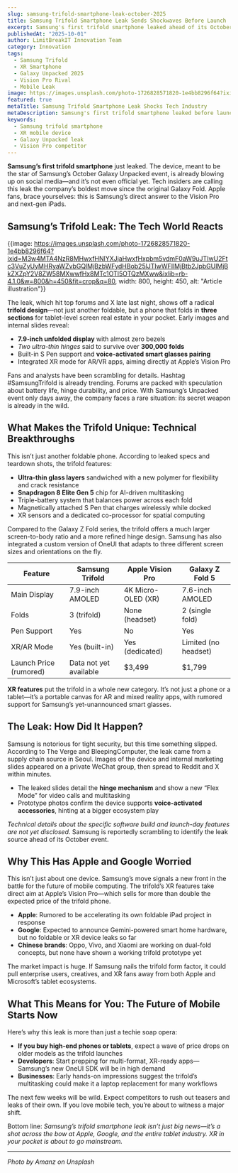 ```yaml
---
slug: samsung-trifold-smartphone-leak-october-2025
title: Samsung Trifold Smartphone Leak Sends Shockwaves Before Launch
excerpt: Samsung's first trifold smartphone leaked ahead of its October launch, revealing radical design and XR features to rival Apple Vision Pro. Here’s why tech fans are freaking out.
publishedAt: "2025-10-01"
author: LimitBreakIT Innovation Team
category: Innovation
tags:
  - Samsung Trifold
  - XR Smartphone
  - Galaxy Unpacked 2025
  - Vision Pro Rival
  - Mobile Leak
image: https://images.unsplash.com/photo-1726828571820-1e4bb8296f64?ixid=M3w4MTA4NzR8MHwxfHNlYXJjaHwxfHxpbm5vdmF0aW9uJTIwU2Ftc3VuZyUyMHRyaWZvbGQlMjBzbWFydHBob25lJTIwWFIlMjBtb2JpbGUlMjBkZXZpY2V8ZW58MXwwfHx8MTc1OTI5OTQzMXww&ixlib=rb-4.1.0&w=1200&h=600&fit=crop&q=80
featured: true
metaTitle: Samsung Trifold Smartphone Leak Shocks Tech Industry
metaDescription: Samsung's first trifold smartphone leaked before launch, showing radical XR features and a bold design to rival Apple Vision Pro. See why this is trending.
keywords:
  - Samsung trifold smartphone
  - XR mobile device
  - Galaxy Unpacked leak
  - Vision Pro competitor
---
```


**Samsung’s first trifold smartphone** just leaked. The device, meant to be the star of Samsung’s October Galaxy Unpacked event, is already blowing up on social media—and it’s not even official yet. Tech insiders are calling this leak the company’s boldest move since the original Galaxy Fold. Apple fans, brace yourselves: this is Samsung’s direct answer to the Vision Pro and next-gen iPads.

## Samsung’s Trifold Leak: The Tech World Reacts


{{image: https://images.unsplash.com/photo-1726828571820-1e4bb8296f64?ixid=M3w4MTA4NzR8MHwxfHNlYXJjaHwxfHxpbm5vdmF0aW9uJTIwU2Ftc3VuZyUyMHRyaWZvbGQlMjBzbWFydHBob25lJTIwWFIlMjBtb2JpbGUlMjBkZXZpY2V8ZW58MXwwfHx8MTc1OTI5OTQzMXww&ixlib=rb-4.1.0&w=800&h=450&fit=crop&q=80, width: 800, height: 450, alt: "Article illustration"}}

The leak, which hit top forums and X late last night, shows off a radical **trifold design**—not just another foldable, but a phone that folds in **three sections** for tablet-level screen real estate in your pocket. Early images and internal slides reveal:

- **7.9-inch unfolded display** with almost zero bezels
- *Two ultra-thin hinges* said to survive over **300,000 folds**
- Built-in S Pen support and **voice-activated smart glasses pairing**
- Integrated XR mode for AR/VR apps, aiming directly at Apple’s Vision Pro

Fans and analysts have been scrambling for details. Hashtag #SamsungTrifold is already trending. Forums are packed with speculation about battery life, hinge durability, and price. With Samsung’s Unpacked event only days away, the company faces a rare situation: its secret weapon is already in the wild.

## What Makes the Trifold Unique: Technical Breakthroughs

This isn’t just another foldable phone. According to leaked specs and teardown shots, the trifold features:

- **Ultra-thin glass layers** sandwiched with a new polymer for flexibility and crack resistance
- **Snapdragon 8 Elite Gen 5** chip for AI-driven multitasking
- Triple-battery system that balances power across each fold
- Magnetically attached S Pen that charges wirelessly while docked
- XR sensors and a dedicated co-processor for spatial computing

Compared to the Galaxy Z Fold series, the trifold offers a much larger screen-to-body ratio and a more refined hinge design. Samsung has also integrated a custom version of OneUI that adapts to three different screen sizes and orientations on the fly.

| Feature                | Samsung Trifold        | Apple Vision Pro      | Galaxy Z Fold 5         |
|-----------------------|-----------------------|----------------------|-------------------------|
| Main Display          | 7.9-inch AMOLED       | 4K Micro-OLED (XR)   | 7.6-inch AMOLED         |
| Folds                 | 3 (trifold)           | None (headset)       | 2 (single fold)         |
| Pen Support           | Yes                   | No                   | Yes                     |
| XR/AR Mode            | Yes (built-in)        | Yes (dedicated)      | Limited (no headset)    |
| Launch Price (rumored)| Data not yet available| $3,499               | $1,799                  |

**XR features** put the trifold in a whole new category. It’s not just a phone or a tablet—it’s a portable canvas for AR and mixed reality apps, with rumored support for Samsung’s yet-unannounced smart glasses.

## The Leak: How Did It Happen?

Samsung is notorious for tight security, but this time something slipped. According to The Verge and BleepingComputer, the leak came from a supply chain source in Seoul. Images of the device and internal marketing slides appeared on a private WeChat group, then spread to Reddit and X within minutes.

- The leaked slides detail the **hinge mechanism** and show a new “Flex Mode” for video calls and multitasking
- Prototype photos confirm the device supports **voice-activated accessories**, hinting at a bigger ecosystem play

*Technical details about the specific software build and launch-day features are not yet disclosed*. Samsung is reportedly scrambling to identify the leak source ahead of its October event.

## Why This Has Apple and Google Worried

This isn’t just about one device. Samsung’s move signals a new front in the battle for the future of mobile computing. The trifold’s XR features take direct aim at Apple’s Vision Pro—which sells for more than double the expected price of the trifold phone.

- **Apple**: Rumored to be accelerating its own foldable iPad project in response
- **Google**: Expected to announce Gemini-powered smart home hardware, but no foldable or XR device leaks so far
- **Chinese brands**: Oppo, Vivo, and Xiaomi are working on dual-fold concepts, but none have shown a working trifold prototype yet

The market impact is huge. If Samsung nails the trifold form factor, it could pull enterprise users, creatives, and XR fans away from both Apple and Microsoft’s tablet ecosystems.

## What This Means for You: The Future of Mobile Starts Now

Here’s why this leak is more than just a techie soap opera:

- **If you buy high-end phones or tablets**, expect a wave of price drops on older models as the trifold launches
- **Developers**: Start prepping for multi-format, XR-ready apps—Samsung’s new OneUI SDK will be in high demand
- **Businesses**: Early hands-on impressions suggest the trifold’s multitasking could make it a laptop replacement for many workflows

The next few weeks will be wild. Expect competitors to rush out teasers and leaks of their own. If you love mobile tech, you’re about to witness a major shift.

Bottom line: *Samsung’s trifold smartphone leak isn’t just big news—it’s a shot across the bow at Apple, Google, and the entire tablet industry. XR in your pocket is about to go mainstream.*

---

*Photo by Amanz on Unsplash*